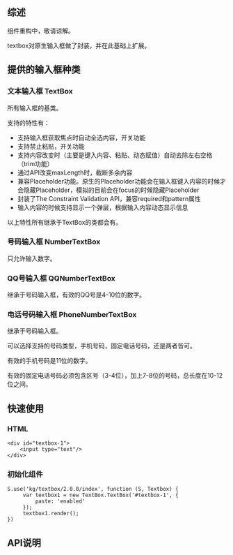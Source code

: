 ## 综述

组件重构中，敬请谅解。

textbox对原生输入框做了封装，并在此基础上扩展。

## 提供的输入框种类

### 文本输入框 TextBox

所有输入框的基类。

支持的特性有：

* 支持输入框获取焦点时自动全选内容，开关功能
* 支持禁止粘贴，开关功能
* 支持内容改变时（主要是键入内容、粘贴、动态赋值）自动去除左右空格（trim功能）
* 通过API改变maxLength时，截断多余内容
* 兼容Placeholder功能。原生的Placeholder功能会在输入框键入内容的时候才会隐藏Placeholder，模拟的目前会在focus的时候隐藏Placeholder
* 封装了The Constraint Validation API，兼容required和pattern属性
* 输入内容的时候支持显示一个弹层，根据输入内容动态显示信息

以上特性所有继承于TextBox的类都会有。

### 号码输入框 NumberTextBox

只允许输入数字。

### QQ号输入框 QQNumberTextBox

继承于号码输入框，有效的QQ号是4-10位的数字。

### 电话号码输入框 PhoneNumberTextBox

继承于号码输入框。

可以选择支持的号码类型，手机号码，固定电话号码，还是两者皆可。

有效的手机号码是11位的数字。

有效的固定电话号码必须包含区号（3-4位），加上7-8位的号码，总长度在10-12位之间。


## 快速使用

### HTML

    <div id="textbox-1">
        <input type="text"/>
    </div>

### 初始化组件

    S.use('kg/textbox/2.0.0/index', function (S, Textbox) {
         var textbox1 = new TextBox.TextBox('#textbox-1', {
             paste: 'enabled'
         });
         textbox1.render();
    })

## API说明

